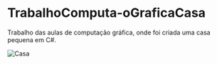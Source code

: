 # TrabalhoComputa-oGraficaCasa
Trabalho das aulas de computação gráfica, onde foi criada uma casa pequena em C#.

![Casa](https://github.com/andbuzzo/TrabalhoComputa-oGraficaCasa/blob/main/20220420_201405.gif)
